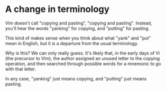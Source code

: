 # A change in terminology

Vim doesn't call "copying and pasting", "copying and pasting". Instead, you'll hear the words "yanking" for copying, and "putting" for pasting.

This kind of makes sense when you think about what "yank" and "put" mean in English, but it _is_ a departure from the usual terminology.

Why is this? We can only really guess. It's likely that, in the early days of Vi (the precursor to Vim), the author assigned an unused letter to the copying operation, and then searched through possible words for a mnemonic to go with that letter.

In any case, "yanking" just means copying, and "putting" just means pasting.
